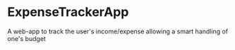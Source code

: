 # ExpenseTrackerApp
A web-app to track the user's income/expense allowing a smart handling of one's budget
